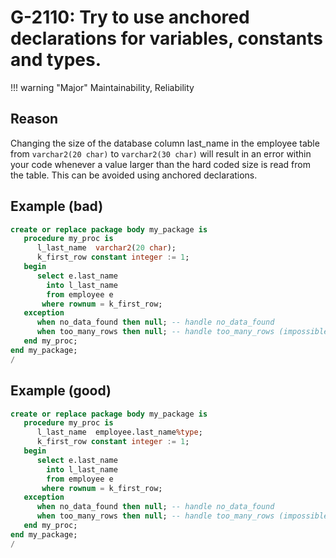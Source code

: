 # G-2110: Try to use anchored declarations for variables, constants and types.

!!! warning "Major"
    Maintainability, Reliability

## Reason

Changing the size of the database column last_name in the employee table from `varchar2(20 char)` to `varchar2(30 char)` will result in an error within your code whenever a value larger than the hard coded size is read from the table. This can be avoided using anchored declarations.

## Example (bad)

```sql
create or replace package body my_package is
   procedure my_proc is
      l_last_name  varchar2(20 char);
      k_first_row constant integer := 1;
   begin
      select e.last_name
        into l_last_name
        from employee e
       where rownum = k_first_row;
   exception
      when no_data_found then null; -- handle no_data_found
      when too_many_rows then null; -- handle too_many_rows (impossible)
   end my_proc;
end my_package;
/
```

## Example (good)

```sql
create or replace package body my_package is
   procedure my_proc is
      l_last_name  employee.last_name%type;
      k_first_row constant integer := 1;
   begin
      select e.last_name
        into l_last_name
        from employee e
       where rownum = k_first_row;
   exception
      when no_data_found then null; -- handle no_data_found
      when too_many_rows then null; -- handle too_many_rows (impossible)
   end my_proc;
end my_package;
/
```
